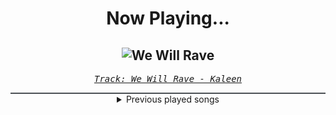 <div align="center"> 
<h1>Now Playing...</h1>

![We Will Rave](https://i.scdn.co/image/ab67616d00001e0233564b826ec8b117c7a05906)
--
_<samp><a href="https://open.spotify.com/track/1QpWQMKfQ44QUN1dEg65T8">Track: We Will Rave - Kaleen</a></samp>_

<div style="border: 1px #4B5054 solid"></div>
<details>
  <summary>
    Previous played songs
  </summary>
  <table>
    <thead>
      <tr>
        <th>
          Artist
        </th>
        <th>
          Song
        </th>
        <th>
          Link
        </th>
      </tr>
    </thead>
    <tbody>
      <tr><td>Kaleen</td><td>We Will Rave</td><td><a href="https://open.spotify.com/track/1QpWQMKfQ44QUN1dEg65T8">https://open.spotify.com/track/1QpWQMKfQ44QUN1dEg65T8</a></td></tr><tr><td>SKYND</td><td>Heaven's Gate</td><td><a href="https://open.spotify.com/track/4I1eGb0kMvB29zq24uPwqf">https://open.spotify.com/track/4I1eGb0kMvB29zq24uPwqf</a></td></tr><tr><td>Clever Programmer</td><td>Roadmap to Full-Stack Developer</td><td><a href="https://open.spotify.com/track/7HWuHPTeztOf0UQGoBSKGp">https://open.spotify.com/track/7HWuHPTeztOf0UQGoBSKGp</a></td></tr><tr><td>Aiko</td><td>Pedestal - Eurovision version</td><td><a href="https://open.spotify.com/track/0XzSKAgVOdtMSfzYY0qtAb">https://open.spotify.com/track/0XzSKAgVOdtMSfzYY0qtAb</a></td></tr><tr><td>Nutsa</td><td>Firefighter</td><td><a href="https://open.spotify.com/track/5Ekw4o2ecrOCBF5rGB7KXs">https://open.spotify.com/track/5Ekw4o2ecrOCBF5rGB7KXs</a></td></tr><tr><td>Natalia Barbu</td><td>In the Middle</td><td><a href="https://open.spotify.com/track/5ViF3hsL0iwD7jhh5JB2Ip">https://open.spotify.com/track/5ViF3hsL0iwD7jhh5JB2Ip</a></td></tr><tr><td>Raiven</td><td>Veronika</td><td><a href="https://open.spotify.com/track/5M2L5RqF8zRvFwPUrQ1tX6">https://open.spotify.com/track/5M2L5RqF8zRvFwPUrQ1tX6</a></td></tr><tr><td>Silia Kapsis</td><td>Liar</td><td><a href="https://open.spotify.com/track/1ssBrm3EZb20Kb19roQIcy">https://open.spotify.com/track/1ssBrm3EZb20Kb19roQIcy</a></td></tr><tr><td>Bambie Thug</td><td>Doomsday Blue</td><td><a href="https://open.spotify.com/track/7qiEoVlFjb3KaytT2zgK1g">https://open.spotify.com/track/7qiEoVlFjb3KaytT2zgK1g</a></td></tr><tr><td>Kaleen</td><td>We Will Rave</td><td><a href="https://open.spotify.com/track/1QpWQMKfQ44QUN1dEg65T8">https://open.spotify.com/track/1QpWQMKfQ44QUN1dEg65T8</a></td></tr><tr><td>Aiko</td><td>Pedestal - Eurovision version</td><td><a href="https://open.spotify.com/track/0XzSKAgVOdtMSfzYY0qtAb">https://open.spotify.com/track/0XzSKAgVOdtMSfzYY0qtAb</a></td></tr><tr><td>Nutsa</td><td>Firefighter</td><td><a href="https://open.spotify.com/track/5Ekw4o2ecrOCBF5rGB7KXs">https://open.spotify.com/track/5Ekw4o2ecrOCBF5rGB7KXs</a></td></tr><tr><td>Natalia Barbu</td><td>In the Middle</td><td><a href="https://open.spotify.com/track/5ViF3hsL0iwD7jhh5JB2Ip">https://open.spotify.com/track/5ViF3hsL0iwD7jhh5JB2Ip</a></td></tr><tr><td>Raiven</td><td>Veronika</td><td><a href="https://open.spotify.com/track/5M2L5RqF8zRvFwPUrQ1tX6">https://open.spotify.com/track/5M2L5RqF8zRvFwPUrQ1tX6</a></td></tr><tr><td>Silia Kapsis</td><td>Liar</td><td><a href="https://open.spotify.com/track/1ssBrm3EZb20Kb19roQIcy">https://open.spotify.com/track/1ssBrm3EZb20Kb19roQIcy</a></td></tr><tr><td>Bambie Thug</td><td>Doomsday Blue</td><td><a href="https://open.spotify.com/track/7qiEoVlFjb3KaytT2zgK1g">https://open.spotify.com/track/7qiEoVlFjb3KaytT2zgK1g</a></td></tr><tr><td>Kaleen</td><td>We Will Rave</td><td><a href="https://open.spotify.com/track/1QpWQMKfQ44QUN1dEg65T8">https://open.spotify.com/track/1QpWQMKfQ44QUN1dEg65T8</a></td></tr><tr><td>Kaleen</td><td>We Will Rave</td><td><a href="https://open.spotify.com/track/1QpWQMKfQ44QUN1dEg65T8">https://open.spotify.com/track/1QpWQMKfQ44QUN1dEg65T8</a></td></tr><tr><td>Disturbed</td><td>Hell</td><td><a href="https://open.spotify.com/track/1RIn8LBQzinLEraFtUcpZP">https://open.spotify.com/track/1RIn8LBQzinLEraFtUcpZP</a></td></tr><tr><td>Disturbed</td><td>Criminal</td><td><a href="https://open.spotify.com/track/4bY2SbmhtGWyQLlBP9ZH4W">https://open.spotify.com/track/4bY2SbmhtGWyQLlBP9ZH4W</a></td></tr>
    </tbody>
  </table>
</details>

</div>
